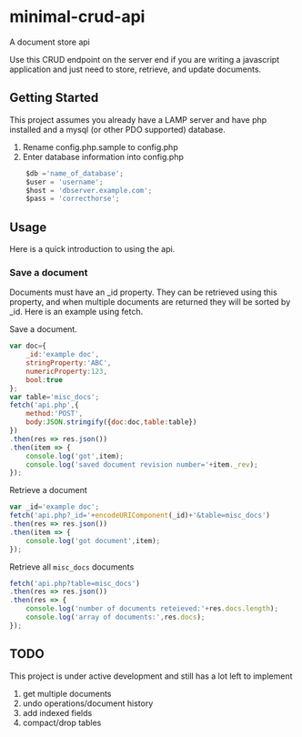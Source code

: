 # minimal-crud-api
A document store api

Use this CRUD endpoint on the server end if you are writing a javascript application and just need to store, retrieve, and update documents.

## Getting Started
This project assumes you already have a LAMP server and have php installed and a mysql (or other PDO supported) database.

1. Rename config.php.sample to config.php
2. Enter database information into config.php
```javascript
    $db ='name_of_database';
    $user = 'username';
    $host = 'dbserver.example.com';
    $pass = 'correcthorse';
```
## Usage
Here is a quick introduction to using the api.

### Save a document
Documents must have an _id property. They can be retrieved using this property, and when multiple documents are returned they will be sorted by _id. Here is an example using fetch.

Save a document.
```javascript
var doc={
    _id:'example doc',
    stringProperty:'ABC',
    numericProperty:123,
    bool:true
};
var table='misc_docs';
fetch('api.php',{
    method:'POST',
    body:JSON.stringify({doc:doc,table:table})
})
.then(res => res.json())
.then(item => {
    console.log('got',item);
    console.log('saved document revision number='+item._rev);
});
```
Retrieve a document
```javascript
var _id='example doc';
fetch('api.php?_id='+encodeURIComponent(_id)+'&table=misc_docs')
.then(res => res.json())
.then(item => {
    console.log('got document',item);
});
```

Retrieve all `misc_docs` documents
```javascript
fetch('api.php?table=misc_docs')
.then(res => res.json())
.then(res => {
    console.log('number of documents reteieved:'+res.docs.length);
    console.log('array of documents:',res.docs);
});
```

## TODO
This project is under active development and still has a lot left to implement

1. get multiple documents
2. undo operations/document history
3. add indexed fields
4. compact/drop tables